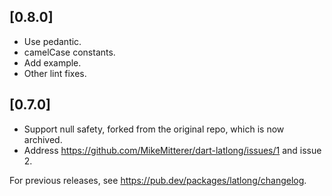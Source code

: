 ## [0.8.0]

- Use pedantic.
- camelCase constants.
- Add example.
- Other lint fixes.

## [0.7.0]

- Support null safety, forked from the original repo, which is now archived.
- Address https://github.com/MikeMitterer/dart-latlong/issues/1 and issue 2.

For previous releases, see https://pub.dev/packages/latlong/changelog.